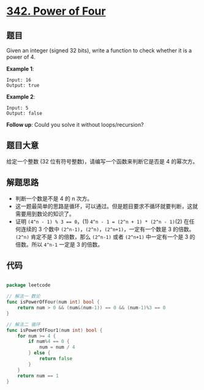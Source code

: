 # [342. Power of Four](https://leetcode.com/problems/power-of-four/)


## 题目

Given an integer (signed 32 bits), write a function to check whether it is a power of 4.

**Example 1**:

    Input: 16
    Output: true

**Example 2**:

    Input: 5
    Output: false

**Follow up**: Could you solve it without loops/recursion?

## 题目大意

给定一个整数 (32 位有符号整数)，请编写一个函数来判断它是否是 4 的幂次方。


## 解题思路

- 判断一个数是不是 4 的 n 次方。
- 这一题最简单的思路是循环，可以通过。但是题目要求不循环就要判断，这就需要用到数论的知识了。
- 证明 `(4^n - 1) % 3 == 0`，(1) `4^n - 1 = (2^n + 1) * (2^n - 1)`(2) 在任何连续的 3  个数中 `(2^n-1)`，`(2^n)`，`(2^n+1)`，一定有一个数是 3 的倍数。`(2^n)` 肯定不是 3 的倍数，那么 `(2^n-1)` 或者 `(2^n+1)` 中一定有一个是 3 的倍数。所以 `4^n-1` 一定是 3 的倍数。


## 代码

```go

package leetcode

// 解法一 数论
func isPowerOfFour(num int) bool {
	return num > 0 && (num&(num-1)) == 0 && (num-1)%3 == 0
}

// 解法二 循环
func isPowerOfFour1(num int) bool {
	for num >= 4 {
		if num%4 == 0 {
			num = num / 4
		} else {
			return false
		}
	}
	return num == 1
}

```